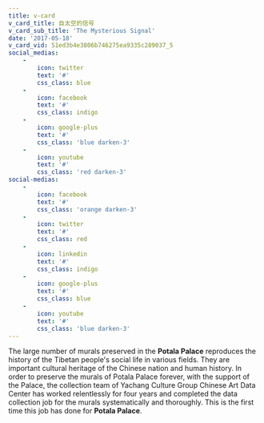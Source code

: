 ```yaml
---
title: v-card
v_card_title: 自太空的信号
v_card_sub_title: 'The Mysterious Signal'
date: '2017-05-18'
v_card_vid: 51ed3b4e3806b746275ea9335c289037_5
social_medias:
    -
        icon: twitter
        text: '#'
        css_class: blue
    -
        icon: facebook
        text: '#'
        css_class: indigo
    -
        icon: google-plus
        text: '#'
        css_class: 'blue darken-3'
    -
        icon: youtube
        text: '#'
        css_class: 'red darken-3'
social-medias:
    -
        icon: facebook
        text: '#'
        css_class: 'orange darken-3'
    -
        icon: twitter
        text: '#'
        css_class: red
    -
        icon: linkedin
        text: '#'
        css_class: indigo
    -
        icon: google-plus
        text: '#'
        css_class: blue
    -
        icon: youtube
        text: '#'
        css_class: 'blue darken-3'
---
```


The large number of murals preserved in the **Potala Palace** reproduces the history of the Tibetan people's social life in various fields. They are important cultural heritage of the Chinese nation and human history. In order to preserve the murals of Potala Palace forever, with the support of the Palace, the collection team of Yachang Culture Group Chinese Art Data Center has worked relentlessly for four years and completed the data collection job for the murals systematically and thoroughly. This is the first time this job has done for **Potala Palace**.